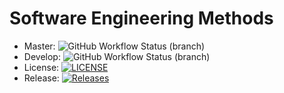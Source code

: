 # Software Engineering Methods

- Master: ![GitHub Workflow Status (branch)](https://img.shields.io/github/actions/workflow/status/SpleenPeen/sem/main.yml?branch=master)
- Develop: ![GitHub Workflow Status (branch)](https://img.shields.io/github/actions/workflow/status/SpleenPeen/sem/main.yml?branch=develop)
- License: [![LICENSE](https://img.shields.io/github/license/SpleenPeen/sem.svg?style=flat-square)](https://github.com/SpleenPeen/sem/blob/master/LICENSE)
- Release: [![Releases](https://img.shields.io/github/release/SpleenPeen/sem/all.svg?style=flat-square)](https://github.com/SpleenPeen/sem/releases)